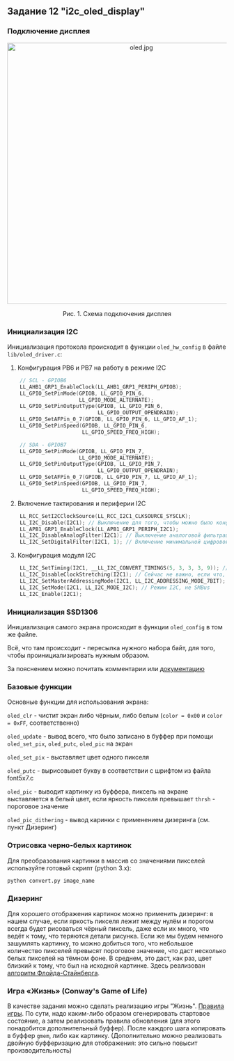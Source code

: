 ## Задание 12 "i2c_oled_display"

### Подключение дисплея

<p align="center">
  <img width="600" src="https://github.com/edosedgar/stm32f0_ARM/wiki/oled.jpg" alt="oled.jpg"/>
  <p align="center"> Рис. 1. Схема подключения дисплея <p align="center">

### Инициализация I2C

Инициализация протокола происходит в функции `oled_hw_config` в файле `lib/oled_driver.c`:

1. Конфигурация PB6 и PB7 на работу в режиме I2C

```c
    // SCL - GPIOB6
    LL_AHB1_GRP1_EnableClock(LL_AHB1_GRP1_PERIPH_GPIOB);
    LL_GPIO_SetPinMode(GPIOB, LL_GPIO_PIN_6,
                       LL_GPIO_MODE_ALTERNATE);
    LL_GPIO_SetPinOutputType(GPIOB, LL_GPIO_PIN_6,
                             LL_GPIO_OUTPUT_OPENDRAIN);
    LL_GPIO_SetAFPin_0_7(GPIOB, LL_GPIO_PIN_6, LL_GPIO_AF_1);
    LL_GPIO_SetPinSpeed(GPIOB, LL_GPIO_PIN_6,
                        LL_GPIO_SPEED_FREQ_HIGH);

    // SDA - GPIOB7
    LL_GPIO_SetPinMode(GPIOB, LL_GPIO_PIN_7,
                       LL_GPIO_MODE_ALTERNATE);
    LL_GPIO_SetPinOutputType(GPIOB, LL_GPIO_PIN_7,
                             LL_GPIO_OUTPUT_OPENDRAIN);
    LL_GPIO_SetAFPin_0_7(GPIOB, LL_GPIO_PIN_7, LL_GPIO_AF_1);
    LL_GPIO_SetPinSpeed(GPIOB, LL_GPIO_PIN_7,
                        LL_GPIO_SPEED_FREQ_HIGH);

```

2. Включение тактирования и периферии I2C

```c
    LL_RCC_SetI2CClockSource(LL_RCC_I2C1_CLKSOURCE_SYSCLK);
    LL_I2C_Disable(I2C1); // Выключение для того, чтобы можно было конфигурировать I2C
    LL_APB1_GRP1_EnableClock(LL_APB1_GRP1_PERIPH_I2C1);
    LL_I2C_DisableAnalogFilter(I2C1); // Выключение аналоговой фильтрации
    LL_I2C_SetDigitalFilter(I2C1, 1); // Включение минимальной цифровой фильтрации
```

3. Конфигурация модуля I2C

```c
    LL_I2C_SetTiming(I2C1, __LL_I2C_CONVERT_TIMINGS(5, 3, 3, 3, 9)); // Значения взяты из рекомендаций
    LL_I2C_DisableClockStretching(I2C1); // Сейчас не важно, если что, обратиться в документацию
    LL_I2C_SetMasterAddressingMode(I2C1, LL_I2C_ADDRESSING_MODE_7BIT); // 7 бит на адресацию ведомых
    LL_I2C_SetMode(I2C1, LL_I2C_MODE_I2C); // Режим I2C, не SMBus
    LL_I2C_Enable(I2C1);
```

### Инициализация SSD1306

Инициализация самого экрана происходит в функции `oled_config` в том же файле.

Всё, что там происходит - пересылка нужного набора байт, для того, чтобы проинициализировать нужным образом.

За пояснением можно почитать комментарии или [документацию](https://github.com/edosedgar/stm32f0_ARM/blob/master/docs/ssd1306.pdf "Документация к экрану SSD1306")

### Базовые функции

Основные функции для использования экрана:

`oled_clr` - чистит экран либо чёрным, либо белым (`color = 0x00` и `color = 0xFF`, соответственно)

`oled_update` - вывод всего, что было записано в буффер при помощи `oled_set_pix`, `oled_putc`, `oled_pic` на экран

`oled_set_pix` - выставляет цвет одного пикселя

`oled_putc` - вырисовывет букву в соответствии с шрифтом из файла font5x7.c

`oled_pic` - выводит картинку из буффера, пиксель на экране выставляется в белый цвет, если яркость пикселя превышает `thrsh` - пороговое значение

`oled_pic_dithering` - вывод каринки с применением дизеринга (см. пункт Дизеринг)

### Отрисовка черно-белых картинок

Для преобразования картинки в массив со значениями пикселей используйте
готовый скрипт (python 3.x):

```sh
python convert.py image_name
```

### Дизеринг

Для хорошего отображения картинок можно применить дизеринг: в нашем случае, если яркость пикселя лежит между нулём и порогом всегда будет рисоваться чёрный пиксель, даже если их много, что ведёт к тому, что теряются детали рисунка. Если же мы будем немного зашумлять картинку, то можно добиться того, что небольшое количество пикселей превысят пороговое значение, что даст несколько белых пикселей на тёмном фоне. В среднем, это даст, как раз, цвет близкий к тому, что был на исходной картинке. Здесь реализован [алгоритм Флойда-Стайнберга](https://en.wikipedia.org/wiki/Floyd%E2%80%93Steinberg_dithering "Wikipedia: Floyd–Steinberg dithering").

### Игра «Жизнь» (Conway's Game of Life)

В качестве задания можно сделать реализацию игры "Жизнь". [Правила игры](https://ru.wikipedia.org/wiki/%D0%98%D0%B3%D1%80%D0%B0_%C2%AB%D0%96%D0%B8%D0%B7%D0%BD%D1%8C%C2%BB "Википедия: игра Жизнь").
По сути, надо каким-либо образом сгенерировать стартовое состояние, а затем реализовать правила обновления (для этого понадобится дополнительный буффер). После каждого шага копировать в буффер `gmem`, либо как картинку. 
(Дополнительно можно реализовать двойную буфферизацию для отображения: это сильно повысит производительность)
